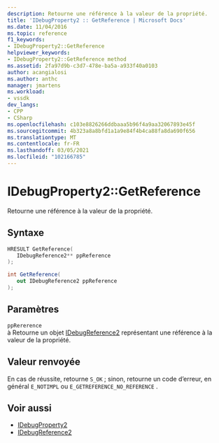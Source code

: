 ```yaml
---
description: Retourne une référence à la valeur de la propriété.
title: 'IDebugProperty2 :: GetReference | Microsoft Docs'
ms.date: 11/04/2016
ms.topic: reference
f1_keywords:
- IDebugProperty2::GetReference
helpviewer_keywords:
- IDebugProperty2::GetReference method
ms.assetid: 2fa97d9b-c3d7-478e-ba5a-a933f40a0103
author: acangialosi
ms.author: anthc
manager: jmartens
ms.workload:
- vssdk
dev_langs:
- CPP
- CSharp
ms.openlocfilehash: c103e8826266ddbaaa5b96f4a9aa32067893e45f
ms.sourcegitcommit: 4b323a8a8bfd1a1a9e84f4b4ca88fa8da690f656
ms.translationtype: MT
ms.contentlocale: fr-FR
ms.lasthandoff: 03/05/2021
ms.locfileid: "102166785"
---
```

# <a name="idebugproperty2getreference"></a>IDebugProperty2::GetReference
Retourne une référence à la valeur de la propriété.

## <a name="syntax"></a>Syntaxe

```cpp
HRESULT GetReference(
   IDebugReference2** ppReference
);
```

```csharp
int GetReference(
   out IDebugReference2 ppReference
);
```

## <a name="parameters"></a>Paramètres
`ppRererence`\
à Retourne un objet [IDebugReference2](../../../extensibility/debugger/reference/idebugreference2.md) représentant une référence à la valeur de la propriété.

## <a name="return-value"></a>Valeur renvoyée
 En cas de réussite, retourne `S_OK` ; sinon, retourne un code d’erreur, en général `E_NOTIMPL` ou `E_GETREFERENCE_NO_REFERENCE` .

## <a name="see-also"></a>Voir aussi
- [IDebugProperty2](../../../extensibility/debugger/reference/idebugproperty2.md)
- [IDebugReference2](../../../extensibility/debugger/reference/idebugreference2.md)

